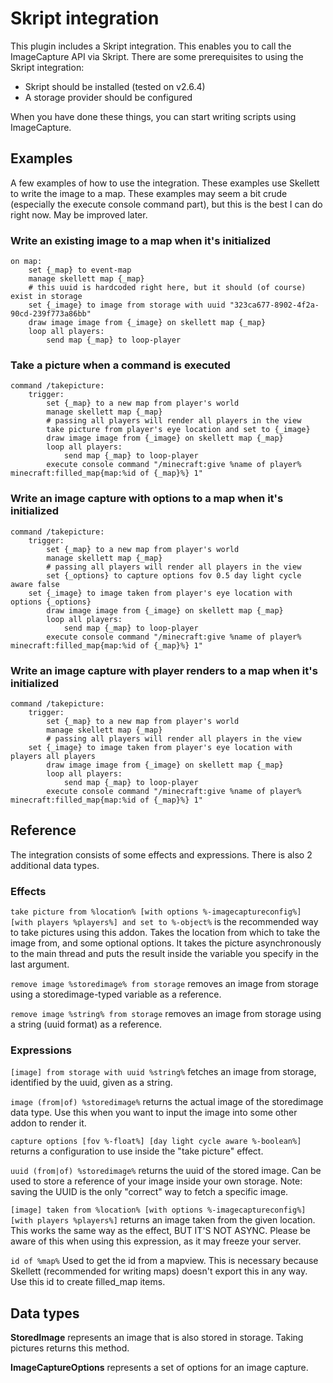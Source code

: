# Skript integration
This plugin includes a Skript integration.
This enables you to call the ImageCapture API via Skript.
There are some prerequisites to using the Skript integration:
- Skript should be installed (tested on v2.6.4)
- A storage provider should be configured

When you have done these things,
you can start writing scripts using ImageCapture.

## Examples
A few examples of how to use the integration.
These examples use Skellett to write the image to a map.
These examples may seem a bit crude (especially the execute console command part),
but this is the best I can do right now.
May be improved later.

### Write an existing image to a map when it's initialized
```
on map:
    set {_map} to event-map
    manage skellett map {_map}
    # this uuid is hardcoded right here, but it should (of course) exist in storage
    set {_image} to image from storage with uuid "323ca677-8902-4f2a-90cd-239f773a86bb"
    draw image image from {_image} on skellett map {_map}
    loop all players:
        send map {_map} to loop-player
```

### Take a picture when a command is executed
```
command /takepicture:
    trigger:
        set {_map} to a new map from player's world
        manage skellett map {_map}
        # passing all players will render all players in the view 
        take picture from player's eye location and set to {_image}
        draw image image from {_image} on skellett map {_map}
        loop all players:
            send map {_map} to loop-player
        execute console command "/minecraft:give %name of player% minecraft:filled_map{map:%id of {_map}%} 1"
```

### Write an image capture with options to a map when it's initialized
```
command /takepicture:
    trigger:
        set {_map} to a new map from player's world
        manage skellett map {_map}
        # passing all players will render all players in the view 
        set {_options} to capture options fov 0.5 day light cycle aware false
    set {_image} to image taken from player's eye location with options {_options}
        draw image image from {_image} on skellett map {_map}
        loop all players:
            send map {_map} to loop-player
        execute console command "/minecraft:give %name of player% minecraft:filled_map{map:%id of {_map}%} 1"
```

### Write an image capture with player renders to a map when it's initialized
```
command /takepicture:
    trigger:
        set {_map} to a new map from player's world
        manage skellett map {_map}
        # passing all players will render all players in the view 
    set {_image} to image taken from player's eye location with players all players
        draw image image from {_image} on skellett map {_map}
        loop all players:
            send map {_map} to loop-player
        execute console command "/minecraft:give %name of player% minecraft:filled_map{map:%id of {_map}%} 1"
```

## Reference
The integration consists of some effects and expressions.
There is also 2 additional data types.

### Effects
`take picture from %location% [with options %-imagecaptureconfig%] [with players %players%] and set to %-object%`
is the recommended way to take pictures using this addon.
Takes the location from which to take the image from,
and some optional options.
It takes the picture asynchronously to the main thread
and puts the result inside the variable you specify in the last argument.

`remove image %storedimage% from storage`
removes an image from storage using a storedimage-typed variable as a reference.

`remove image %string% from storage`
removes an image from storage using a string (uuid format) as a reference.

### Expressions
`[image] from storage with uuid %string%`
fetches an image from storage, identified by the uuid, given as a string.

`image (from|of) %storedimage%`
returns the actual image of the storedimage data type.
Use this when you want to input the image into some other addon to render it.

`capture options [fov %-float%] [day light cycle aware %-boolean%]`
returns a configuration to use inside the "take picture" effect.

`uuid (from|of) %storedimage%`
returns the uuid of the stored image.
Can be used to store a reference of your image inside your own storage.
Note: saving the UUID is the only "correct" way to fetch a specific image.

`[image] taken from %location% [with options %-imagecaptureconfig%] [with players %players%]`
returns an image taken from the given location.
This works the same way as the effect, BUT IT'S NOT ASYNC.
Please be aware of this when using this expression,
as it may freeze your server.

`id of %map%`
Used to get the id from a mapview.
This is necessary because Skellett (recommended for writing maps) doesn't export this in any way.
Use this id to create filled_map items.

## Data types
**StoredImage** represents an image that is also stored in storage.
Taking pictures returns this method.

**ImageCaptureOptions** represents a set of options for an image capture.